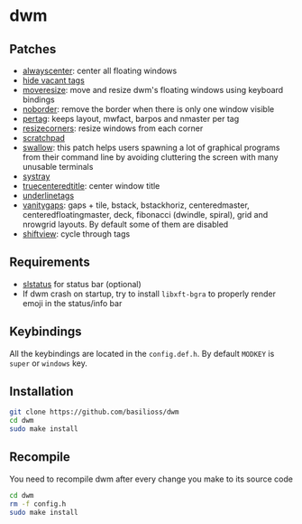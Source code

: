 # dwm

## Patches

- [alwayscenter](https://dwm.suckless.org/patches/alwayscenter/): center all floating windows
- [hide vacant tags](https://dwm.suckless.org/patches/hide_vacant_tags/)
- [moveresize](https://dwm.suckless.org/patches/moveresize/): move and resize dwm's floating windows using keyboard bindings
- [noborder](https://dwm.suckless.org/patches/noborder/): remove the border when there is only one window visible
- [pertag](https://dwm.suckless.org/patches/pertag/): keeps layout, mwfact, barpos and nmaster per tag
- [resizecorners](https://dwm.suckless.org/patches/resizecorners/): resize windows from each corner
- [scratchpad](https://dwm.suckless.org/patches/scratchpad/)
- [swallow](https://dwm.suckless.org/patches/swallow/): this patch helps users spawning a lot of graphical programs from their command line by avoiding cluttering the screen with many unusable terminals
- [systray](https://dwm.suckless.org/patches/systray/)
- [truecenteredtitle](https://dwm.suckless.org/patches/truecenteredtitle/): center window title
- [underlinetags](https://dwm.suckless.org/patches/underlinetags/)
- [vanitygaps](https://dwm.suckless.org/patches/vanitygaps/): gaps + tile, bstack, bstackhoriz, centeredmaster, centeredfloatingmaster, deck, fibonacci (dwindle, spiral), grid and nrowgrid layouts.  By default some of them are disabled
- [shiftview](https://dwm.suckless.org/patches/nextprev/): cycle through tags

## Requirements

- [slstatus](https://github.com/basilioss/slstatus) for status bar (optional)
- If dwm crash on startup, try to install `libxft-bgra` to properly render emoji in the status/info bar

## Keybindings

All the keybindings are located in the `config.def.h`. By default `MODKEY` is `super` or `windows` key.

## Installation

```bash
git clone https://github.com/basilioss/dwm
cd dwm
sudo make install
```

## Recompile

You need to recompile dwm after every change you make to its source code

```bash
cd dwm
rm -f config.h
sudo make install
```

